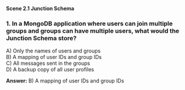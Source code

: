 **Scene 2.1 Junction Schema**

### **1. In a MongoDB application where users can join multiple groups and groups can have multiple users, what would the Junction Schema store?**

A) Only the names of users and groups  
B) A mapping of user IDs and group IDs  
C) All messages sent in the groups  
D) A backup copy of all user profiles

**Answer:** B) A mapping of user IDs and group IDs
